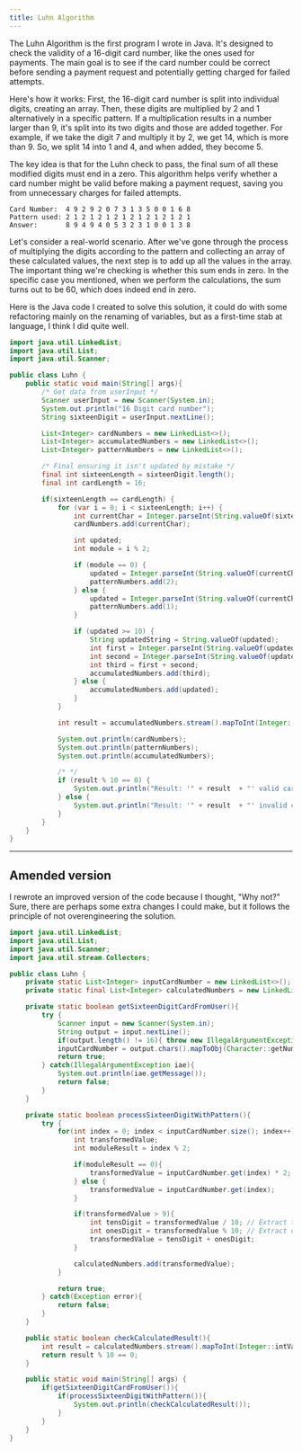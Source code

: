 ```yaml
---
title: Luhn Algorithm
---
```



The Luhn Algorithm is the first program I wrote in Java. It's designed to check the validity of a 16-digit card number, like the ones used for payments. The main goal is to see if the card number could be correct before sending a payment request and potentially getting charged for failed attempts.

Here's how it works: First, the 16-digit card number is split into individual digits, creating an array. Then, these digits are multiplied by 2 and 1 alternatively in a specific pattern. If a multiplication results in a number larger than 9, it's split into its two digits and those are added together. For example, if we take the digit 7 and multiply it by 2, we get 14, which is more than 9. So, we split 14 into 1 and 4, and when added, they become 5.

The key idea is that for the Luhn check to pass, the final sum of all these modified digits must end in a zero. This algorithm helps verify whether a card number might be valid before making a payment request, saving you from unnecessary charges for failed attempts.


```text
Card Number:  4 9 2 9 2 0 7 3 1 3 5 0 0 1 6 8 
Pattern used: 2 1 2 1 2 1 2 1 2 1 2 1 2 1 2 1
Answer:       8 9 4 9 4 0 5 3 2 3 1 0 0 1 3 8
```
Let's consider a real-world scenario. After we've gone through the process of multiplying the digits according to the pattern and collecting an array of these calculated values, the next step is to add up all the values in the array. The important thing we're checking is whether this sum ends in zero. In the specific case you mentioned, when we perform the calculations, the sum turns out to be 60, which does indeed end in zero.


Here is the Java code I created to solve this solution, it could do with some refactoring mainly on the renaming of variables, but as a first-time stab at language, I think I did quite well.

```java
import java.util.LinkedList;
import java.util.List;
import java.util.Scanner;

public class Luhn {
    public static void main(String[] args){
        /* Get data from userInput */
        Scanner userInput = new Scanner(System.in);
        System.out.println("16 Digit card number");
        String sixteenDigit = userInput.nextLine();

        List<Integer> cardNumbers = new LinkedList<>();
        List<Integer> accumulatedNumbers = new LinkedList<>();
        List<Integer> patternNumbers = new LinkedList<>();

        /* Final ensuring it isn't updated by mistake */
        final int sixteenLength = sixteenDigit.length();
        final int cardLength = 16;

        if(sixteenLength == cardLength) {
            for (var i = 0; i < sixteenLength; i++) {
                int currentChar = Integer.parseInt(String.valueOf(sixteenDigit.charAt(i)));
                cardNumbers.add(currentChar);

                int updated;
                int module = i % 2;

                if (module == 0) {
                    updated = Integer.parseInt(String.valueOf(currentChar)) * 2;
                    patternNumbers.add(2);
                } else {
                    updated = Integer.parseInt(String.valueOf(currentChar));
                    patternNumbers.add(1);
                }

                if (updated >= 10) {
                    String updatedString = String.valueOf(updated);
                    int first = Integer.parseInt(String.valueOf(updatedString.charAt(0)));
                    int second = Integer.parseInt(String.valueOf(updatedString.charAt(1)));
                    int third = first + second;
                    accumulatedNumbers.add(third);
                } else {
                    accumulatedNumbers.add(updated);
                }
            }

            int result = accumulatedNumbers.stream().mapToInt(Integer::intValue).sum();

            System.out.println(cardNumbers);
            System.out.println(patternNumbers);
            System.out.println(accumulatedNumbers);

            /* */
            if (result % 10 == 0) {
                System.out.println("Result: '" + result  + "' valid card number");
            } else {
                System.out.println("Result: '" + result  + "' invalid card number");
            }
        }
    }
}
```

--- 
Amended version
----

I rewrote an improved version of the code because I thought, "Why not?" Sure, there are perhaps some extra changes I could make, but it follows the principle of not overengineering the solution.

```java
import java.util.LinkedList;
import java.util.List;
import java.util.Scanner;
import java.util.stream.Collectors;

public class Luhn {
    private static List<Integer> inputCardNumber = new LinkedList<>();
    private static final List<Integer> calculatedNumbers = new LinkedList<>();

    private static boolean getSixteenDigitCardFromUser(){
        try {
            Scanner input = new Scanner(System.in);
            String output = input.nextLine();
            if(output.length() != 16){ throw new IllegalArgumentException("Requires 16-digits"); }
            inputCardNumber = output.chars().mapToObj(Character::getNumericValue).collect(Collectors.toList());
            return true;
        } catch(IllegalArgumentException iae){
            System.out.println(iae.getMessage());
            return false;
        }
    }

    private static boolean processSixteenDigitWithPattern(){
        try {
            for(int index = 0; index < inputCardNumber.size(); index++){
                int transformedValue;
                int moduleResult = index % 2;

                if(moduleResult == 0){
                    transformedValue = inputCardNumber.get(index) * 2;
                } else {
                    transformedValue = inputCardNumber.get(index);
                }

                if(transformedValue > 9){
                    int tensDigit = transformedValue / 10; // Extract tens digit
                    int onesDigit = transformedValue % 10; // Extract ones digit
                    transformedValue = tensDigit + onesDigit;
                }

                calculatedNumbers.add(transformedValue);
            }

            return true;
        } catch(Exception error){
            return false;
        }
    }

    public static boolean checkCalculatedResult(){
        int result = calculatedNumbers.stream().mapToInt(Integer::intValue).sum();
        return result % 10 == 0;
    }

    public static void main(String[] args) {
        if(getSixteenDigitCardFromUser()){
            if(processSixteenDigitWithPattern()){
                System.out.println(checkCalculatedResult());
            }
        }
    }
}
```

